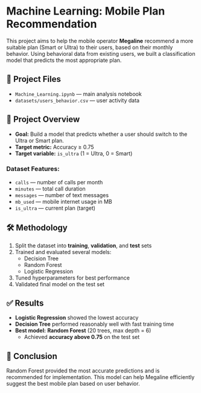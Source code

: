 # Machine Learning: Mobile Plan Recommendation

This project aims to help the mobile operator **Megaline** recommend a more suitable plan (Smart or Ultra) to their users, based on their monthly behavior. Using behavioral data from existing users, we built a classification model that predicts the most appropriate plan.

## 📁 Project Files

- `Machine_Learning.ipynb` — main analysis notebook
- `datasets/users_behavior.csv` — user activity data

## 🧠 Project Overview

- **Goal:** Build a model that predicts whether a user should switch to the Ultra or Smart plan.
- **Target metric:** Accuracy ≥ 0.75
- **Target variable:** `is_ultra` (1 = Ultra, 0 = Smart)

### Dataset Features:

- `calls` — number of calls per month
- `minutes` — total call duration
- `messages` — number of text messages
- `mb_used` — mobile internet usage in MB
- `is_ultra` — current plan (target)

## 🛠️ Methodology

1. Split the dataset into **training**, **validation**, and **test** sets
2. Trained and evaluated several models:
   - Decision Tree
   - Random Forest
   - Logistic Regression
3. Tuned hyperparameters for best performance
4. Validated final model on the test set

## ✅ Results

- **Logistic Regression** showed the lowest accuracy
- **Decision Tree** performed reasonably well with fast training time
- **Best model:** **Random Forest** (20 trees, max depth = 6)
  - Achieved **accuracy above 0.75** on the test set

## 📌 Conclusion

Random Forest provided the most accurate predictions and is recommended for implementation. This model can help Megaline efficiently suggest the best mobile plan based on user behavior.


